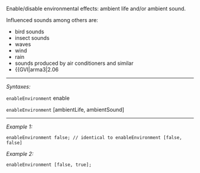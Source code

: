 Enable/disable environmental effects: ambient life and/or ambient sound.


Influenced sounds among others are:
* bird sounds
* insect sounds
* waves
* wind
* rain
* sounds produced by air conditioners and similar
* {{GVI|arma3|2.06


---
*Syntaxes:*

`enableEnvironment` enable

`enableEnvironment` [ambientLife, ambientSound]

---
*Example 1:*

```sqf
enableEnvironment false; // identical to enableEnvironment [false, false]
```

*Example 2:*

```sqf
enableEnvironment [false, true];
```